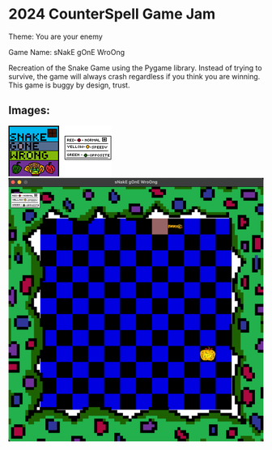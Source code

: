 # 2024 CounterSpell Game Jam

Theme: You are your enemy

Game Name: sNakE gOnE WroOng

Recreation of the Snake Game using the Pygame library. Instead of trying to survive, the game will always crash regardless if you think you are winning. This game is buggy by design, trust.

## Images:

<img src="https://raw.githubusercontent.com/EpicCarlito/SnakeGame/main/images/gameIcon.png" style="height: 200; width: 200;"/>
<img src="https://raw.githubusercontent.com/EpicCarlito/SnakeGame/main/images/info.png" style="height: 200; width: 200;"/>
<img src="https://raw.githubusercontent.com/EpicCarlito/SnakeGame/main/images/gamePlay.png" style="height: 200; width: 200;"/>
